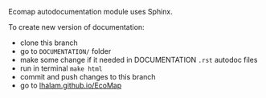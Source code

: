 Ecomap autodocumentation module uses Sphinx.

To create new version of documentation:
<ul>
    <li>clone this branch</li>
    <li>go to <code>DOCUMENTATION/</code> folder</li>
    <li>make some change if it needed in DOCUMENTATION <code>.rst</code> autodoc files</li>
    <li>run in terminal <code>make html</code></li>
    <li>commit and push changes to this branch</li>
    <li>go to <a href='http://lhalam.github.io/EcoMap'>lhalam.github.io/EcoMap</a></li>
</ul>